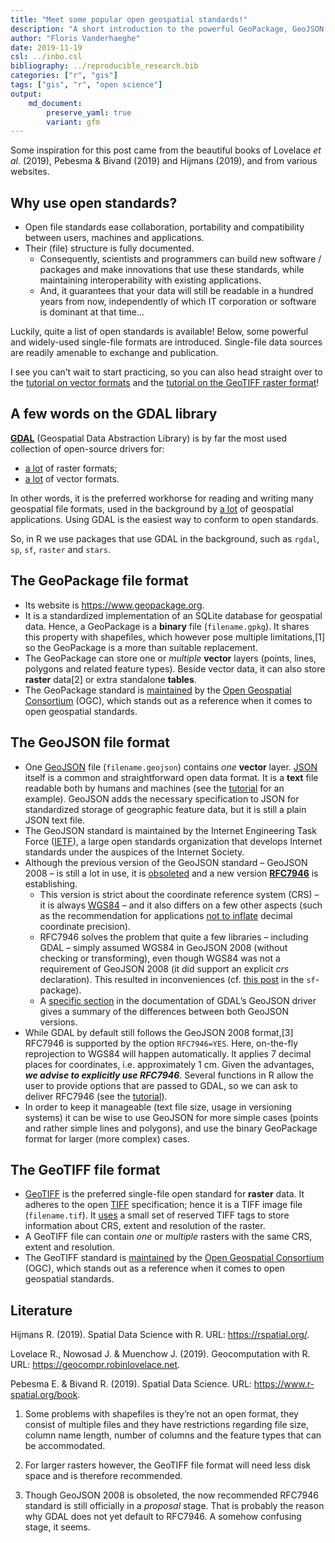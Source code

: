 ```yaml
---
title: "Meet some popular open geospatial standards!"
description: "A short introduction to the powerful GeoPackage, GeoJSON and GeoTIFF standards"
author: "Floris Vanderhaeghe"
date: 2019-11-19
csl: ../inbo.csl
bibliography: ../reproducible_research.bib
categories: ["r", "gis"]
tags: ["gis", "r", "open science"]
output: 
    md_document:
        preserve_yaml: true
        variant: gfm
---
```


Some inspiration for this post came from the beautiful books of Lovelace
*et al.* (2019), Pebesma & Bivand (2019) and Hijmans (2019), and from
various websites.

## Why use open standards?

  - Open file standards ease collaboration, portability and
    compatibility between users, machines and applications.
  - Their (file) structure is fully documented.
      - Consequently, scientists and programmers can build new software
        / packages and make innovations that use these standards, while
        maintaining interoperability with existing applications.
      - And, it guarantees that your data will still be readable in a
        hundred years from now, independently of which IT corporation or
        software is dominant at that time…

Luckily, quite a list of open standards is available\! Below, some
powerful and widely-used single-file formats are introduced. Single-file
data sources are readily amenable to exchange and publication.

I see you can’t wait to start practicing, so you can also head straight
over to the [tutorial on vector
formats](../../tutorials/spatial_standards_vector/) and the [tutorial on
the GeoTIFF raster format](../../tutorials/spatial_standards_raster/)\!

## A few words on the GDAL library

**[GDAL](https://gdal.org)** (Geospatial Data Abstraction Library) is by
far the most used collection of open-source drivers for:

  - [a lot](https://gdal.org/drivers/raster/index.html) of raster
    formats;
  - [a lot](https://gdal.org/drivers/vector/index.html) of vector
    formats.

In other words, it is the preferred workhorse for reading and writing
many geospatial file formats, used in the background by [a
lot](https://gdal.org/software_using_gdal.html#software-using-gdal) of
geospatial applications. Using GDAL is the easiest way to conform to
open standards.

So, in R we use packages that use GDAL in the background, such as
`rgdal`, `sp`, `sf`, `raster` and `stars`.

## The GeoPackage file format

  - Its website is <https://www.geopackage.org>.
  - It is a standardized implementation of an SQLite database for
    geospatial data. Hence, a GeoPackage is a **binary** file
    (`filename.gpkg`). It shares this property with shapefiles, which
    however pose multiple limitations,\[1\] so the GeoPackage is a more
    than suitable replacement.
  - The GeoPackage can store one or *multiple* **vector** layers
    (points, lines, polygons and related feature types). Beside vector
    data, it can also store **raster** data\[2\] or extra standalone
    **tables**.
  - The GeoPackage standard is
    [maintained](https://www.opengeospatial.org/standards/geopackage) by
    the [Open Geospatial Consortium](https://www.opengeospatial.org/)
    (OGC), which stands out as a reference when it comes to open
    geospatial standards.

## The GeoJSON file format

  - One [GeoJSON](https://tools.ietf.org/html/rfc7946) file
    (`filename.geojson`) contains *one* **vector** layer.
    [JSON](https://en.wikipedia.org/wiki/JSON) itself is a common and
    straightforward open data format. It is a **text** file readable
    both by humans and machines (see the
    [tutorial](../../tutorials/spatial_standards_vector/) for an
    example). GeoJSON adds the necessary specification to JSON for
    standardized storage of geographic feature data, but it is still a
    plain JSON text file.
  - The GeoJSON standard is maintained by the Internet Engineering Task
    Force ([IETF](https://www.ietf.org/)), a large open standards
    organization that develops Internet standards under the auspices of
    the Internet Society.
  - Although the previous version of the GeoJSON standard – GeoJSON 2008
    – is still a lot in use, it is
    [obsoleted](http://geojson.org/geojson-spec.html) and a new version
    **[RFC7946](https://tools.ietf.org/html/rfc7946)** is establishing.
      - This version is strict about the coordinate reference system
        (CRS) – it is always [WGS84](https://epsg.io/4326) – and it also
        differs on a few other aspects (such as the recommendation for
        applications [not to
        inflate](https://tools.ietf.org/html/rfc7946#section-11.2)
        decimal coordinate precision).
      - RFC7946 solves the problem that quite a few libraries –
        including GDAL – simply assumed WGS84 in GeoJSON 2008 (without
        checking or transforming), even though WGS84 was not a
        requirement of GeoJSON 2008 (it did support an explicit *crs*
        declaration). This resulted in inconveniences (cf. [this
        post](https://github.com/r-spatial/sf/issues/344#issue-229118527)
        in the `sf`-package).
      - A [specific
        section](https://gdal.org/drivers/vector/geojson.html#rfc-7946-write-support)
        in the documentation of GDAL’s GeoJSON driver gives a summary of
        the differences between both GeoJSON versions.
  - While GDAL by default still follows the GeoJSON 2008 format,\[3\]
    RFC7946 is supported by the option `RFC7946=YES`. Here, on-the-fly
    reprojection to WGS84 will happen automatically. It applies 7
    decimal places for coordinates, i.e. approximately 1 cm. Given the
    advantages, ***we advise to explicitly use RFC7946***. Several
    functions in R allow the user to provide options that are passed to
    GDAL, so we can ask to deliver RFC7946 (see the
    [tutorial](../../tutorials/spatial_standards_vector/)).
  - In order to keep it manageable (text file size, usage in versioning
    systems) it can be wise to use GeoJSON for more simple cases (points
    and rather simple lines and polygons), and use the binary GeoPackage
    format for larger (more complex) cases.

## The GeoTIFF file format

  - [GeoTIFF](https://en.wikipedia.org/wiki/GeoTIFF) is the preferred
    single-file open standard for **raster** data. It adheres to the
    open [TIFF](https://en.wikipedia.org/wiki/TIFF) specification; hence
    it is a TIFF image file (`filename.tif`). It
    [uses](http://docs.opengeospatial.org/is/19-008r4/19-008r4.html#_geotiff_file_structure_and_geotiff_crs_and_models_principles_informative)
    a small set of reserved TIFF tags to store information about CRS,
    extent and resolution of the raster.
  - A GeoTIFF file can contain *one* or *multiple* rasters with the same
    CRS, extent and resolution.
  - The GeoTIFF standard is
    [maintained](https://www.opengeospatial.org/standards/geotiff) by
    the [Open Geospatial Consortium](https://www.opengeospatial.org/)
    (OGC), which stands out as a reference when it comes to open
    geospatial standards.

## Literature

<div id="refs" class="references">

<div id="ref-heijmans_spatial_2019">

Hijmans R. (2019). Spatial Data Science with R. URL:
<https://rspatial.org/>.

</div>

<div id="ref-lovelace_geocomputation_2019">

Lovelace R., Nowosad J. & Muenchow J. (2019). Geocomputation with R.
URL: <https://geocompr.robinlovelace.net>.

</div>

<div id="ref-pebesma_edzer_spatial_2019">

Pebesma E. & Bivand R. (2019). Spatial Data Science. URL:
<https://www.r-spatial.org/book>.

</div>

</div>

1.   Some problems with shapefiles is they’re not an open format, they
    consist of multiple files and they have restrictions regarding file
    size, column name length, number of columns and the feature types
    that can be accommodated.

2.   For larger rasters however, the GeoTIFF file format will need less
    disk space and is therefore recommended.

3.   Though GeoJSON 2008 is obsoleted, the now recommended RFC7946
    standard is still officially in a *proposal* stage. That is probably
    the reason why GDAL does not yet default to RFC7946. A somehow
    confusing stage, it seems.
